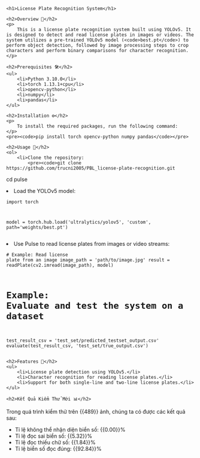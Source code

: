 <!DOCTYPE html>
<html lang="en">

<head>
    <meta charset="UTF-8">
    <meta name="viewport" content="width=device-width, initial-scale=1.0">
    <title>License Plate Recognition System</title>
</head>

<body>

    <h1>License Plate Recognition System</h1>

    <h2>Overview 🚗</h2>
    <p>
        This is a license plate recognition system built using YOLOv5. It is designed to detect and read license plates in images or videos. The system utilizes a pre-trained YOLOv5 model (<code>best.pt</code>) to perform object detection, followed by image processing steps to crop characters and perform binary comparisons for character recognition.
    </p>

    <h2>Prerequisites 🛠️</h2>
    <ul>
        <li>Python 3.10.0</li>
        <li>torch 1.13.1+cpu</li>
        <li>opencv-python</li>
        <li>numpy</li>
        <li>pandas</li>
    </ul>

    <h2>Installation ⚙️</h2>
    <p>
        To install the required packages, run the following command:
    </p>
    <pre><code>pip install torch opencv-python numpy pandas</code></pre>

    <h2>Usage 📸</h2>
    <ol>
        <li>Clone the repository:
            <pre><code>git clone https://github.com/trucni2005/PBL_license-plate-recognition.git
cd pulse</code></pre>
        </li>
        <li>Load the YOLOv5 model:
            <pre><code>import torch

model = torch.hub.load('ultralytics/yolov5', 'custom', path='weights/best.pt')</code></pre>
        </li>
        <li>Use Pulse to read license plates from images or video streams:
            <pre><code># Example: Read license plate from an image
image_path = 'path/to/image.jpg'
result = readPlate(cv2.imread(image_path), model)

# Example: Evaluate and test the system on a dataset
test_result_csv = 'test_set/predicted_testset_output.csv'
evaluate(test_result_csv, 'test_set/true_output.csv')</code></pre>
        </li>
    </ol>

    <h2>Features 🌟</h2>
    <ul>
        <li>License plate detection using YOLOv5.</li>
        <li>Character recognition for reading license plates.</li>
        <li>Support for both single-line and two-line license plates.</li>
    </ul>

    <h2>Kết Quả Kiểm Thử Mới 📊</h2>
<p>Trong quá trình kiểm thử trên {{489}} ảnh, chúng ta có được các kết quả sau:</p>

<ul>
    <li>Tỉ lệ không thể nhận diện biển số: {{0.00}}%</li>
    <li>Tỉ lệ đọc sai biển số: {{5.32}}%</li>
    <li>Tỉ lệ đọc thiếu chữ số: {{1.84}}%</li>
    <li>Tỉ lệ biển số đọc đúng: {{92.84}}%</li>
</ul>

</body>

</html>

